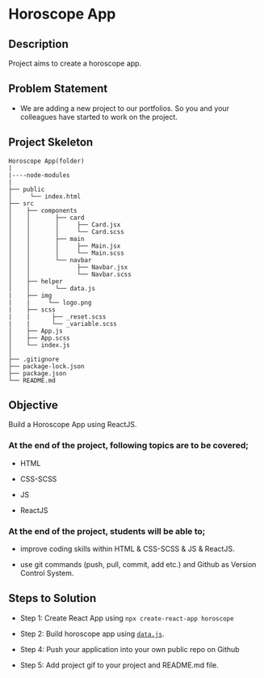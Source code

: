 # Horoscope App

## Description

Project aims to create a horoscope app.

## Problem Statement

- We are adding a new project to our portfolios. So you and your colleagues have started to work on the project.

## Project Skeleton

```
Horoscope App(folder)
|
|----node-modules       
|
├── public
│     └── index.html
├── src
│    ├── components
│    │       ├── card
│    │       │     ├── Card.jsx
│    │       │     └── Card.scss
│    │       ├── main
│    │       │     ├── Main.jsx
│    │       │     └── Main.scss
│    │       └── navbar
│    │             ├── Navbar.jsx
│    │             └── Navbar.scss
│    ├── helper
│    │       └── data.js
|    ├── img   
|    |     └── logo.png
|    ├── scss
|    |      ├── _reset.scss
|    |      └── _variable.scss
│    ├── App.js
│    ├── App.scss
│    └── index.js
│
├── .gitignore
├── package-lock.json
├── package.json
└── README.md
```


## Objective

Build a Horoscope App using ReactJS.

### At the end of the project, following topics are to be covered;

- HTML

- CSS-SCSS

- JS

- ReactJS

### At the end of the project, students will be able to;

- improve coding skills within HTML & CSS-SCSS & JS & ReactJS.

- use git commands (push, pull, commit, add etc.) and Github as Version Control System.

## Steps to Solution

- Step 1: Create React App using `npx create-react-app horoscope`

- Step 2: Build horoscope app using [`data.js`](./data.js).

- Step 4: Push your application into your own public repo on Github

- Step 5: Add project gif to your project and README.md file.
